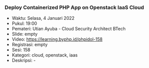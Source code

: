 
### Deploy Containerized PHP App on Openstack IaaS Cloud

- Waktu: Selasa, 4 Januari 2022
- Pukul: 19:00
- Pemateri: Utian Ayuba - Cloud Security Architect BTech
- Slide: empty
- Video: https://learning.byphp.id/phpidol-158
- Registrasi: empty
- Sesi: 158
- Kategori: cloud, openstack, iaas
- Deskripsi: -
